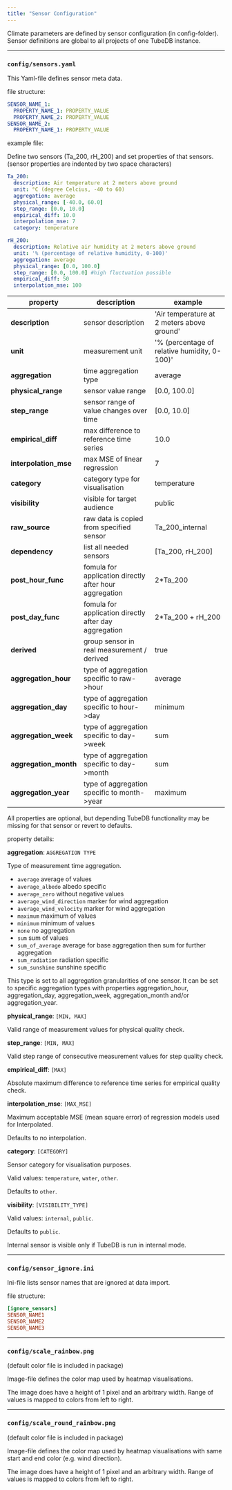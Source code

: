 ```yaml
---
title: "Sensor Configuration"
---
```


Climate parameters are defined by sensor configuration (in config-folder). Sensor definitions are global to all projects of one TubeDB instance.

---
### `config/sensors.yaml`

This Yaml-file defines sensor meta data.

file structure:

~~~ yaml
SENSOR_NAME_1:
  PROPERTY_NAME_1: PROPERTY_VALUE
  PROPERTY_NAME_2: PROPERTY_VALUE
SENSOR_NAME_2:
  PROPERTY_NAME_1: PROPERTY_VALUE
~~~

example file:

Define two sensors (Ta_200, rH_200) and set properties of that sensors. (sensor properties are indented by two space characters)

~~~ yaml
Ta_200:
  description: Air temperature at 2 meters above ground
  unit: °C (degree Celcius, -40 to 60)
  aggregation: average
  physical_range: [-40.0, 60.0]
  step_range: [0.0, 10.0]
  empirical_diff: 10.0
  interpolation_mse: 7
  category: temperature

rH_200:
  description: Relative air humidity at 2 meters above ground
  unit: '% (percentage of relative humidity, 0-100)'
  aggregation: average
  physical_range: [0.0, 100.0]
  step_range: [0.0, 100.0] #high fluctuation possible
  empirical_diff: 50
  interpolation_mse: 100 
~~~

| property | description | example
|-------|--------|---------|
| **description** | sensor description | 'Air temperature at 2 meters above ground' |
| **unit** | measurement unit | '% (percentage of relative humidity, 0-100)' |
| **aggregation** | time aggregation type | average |
| **physical_range** | sensor value range | [0.0, 100.0] |
| **step_range** | sensor range of value changes over time | [0.0, 10.0] |
| **empirical_diff** | max difference to reference time series | 10.0 |
| **interpolation_mse** | max MSE of linear regression | 7 |
| **category** | category type for visualisation | temperature |
| **visibility** | visible for target audience | public |
| **raw_source** | raw data is copied from specified sensor | Ta_200_internal |
| **dependency** | list all needed sensors | [Ta_200, rH_200] |
| **post_hour_func** | fomula for application directly after hour aggregation | 2*Ta_200 |
| **post_day_func** | fomula for application directly after day aggregation| 2*Ta_200 + rH_200 |
| **derived** | group sensor in real measurement / derived | true |
| **aggregation_hour** | type of aggregation specific to raw->hour | average |
| **aggregation_day** | type of aggregation specific to hour->day  | minimum |
| **aggregation_week** | type of aggregation specific to day->week  | sum |
| **aggregation_month** | type of aggregation specific to day->month  | sum |
| **aggregation_year** | type of aggregation specific to month->year  | maximum |


All properties are optional, but depending TubeDB functionality may be missing for that sensor or revert to defaults.

property details:

**aggregation**: `AGGREGATION TYPE`

Type of measurement time aggregation.

* `average` average of values
* `average_albedo` albedo specific	
* `average_zero` without negative values
* `average_wind_direction` marker for wind aggregation			
* `average_wind_velocity` marker for wind aggregation
* `maximum` maximum of values
* `minimum` minimum of values
* `none`	no aggregation						
* `sum` sum of values		
* `sum_of_average` average for base aggregation then sum for further aggregation			
* `sum_radiation` radiation specific
* `sum_sunshine`  sunshine specific

This type is set to all aggregation granularities of one sensor. It can be set to specific aggregation types with properties aggregation_hour, aggregation_day, aggregation_week, aggregation_month and/or aggregation_year.

**physical_range**: `[MIN, MAX]`

Valid range of measurement values for physical quality check.

**step_range**: `[MIN, MAX]`

Valid step range of consecutive measurement values for step quality check.

**empirical_diff**: `[MAX]`

Absolute maximum difference to reference time series for empirical quality check.

**interpolation_mse**: `[MAX_MSE]`

Maximum acceptable MSE (mean square error) of regression models used for Interpolated.

Defaults to no interpolation.

**category**: `[CATEGORY]`

Sensor category for visualisation purposes.

Valid values: `temperature`, `water`, `other`.

Defaults to `other`.

**visibility**: `[VISIBILITY_TYPE]`

Valid values: `internal`, `public`.

Defaults to `public`.

Internal sensor is visible only if TubeDB is run in internal mode.
 
---
### `config/sensor_ignore.ini`

Ini-file lists sensor names that are ignored at data import.

file structure:

~~~ ini
[ignore_sensors]
SENSOR_NAME1
SENSOR_NAME2
SENSOR_NAME3
~~~

---
### `config/scale_rainbow.png` 
(default color file is included in package)

Image-file defines the color map used by heatmap visualisations.

The image does have a height of 1 pixel and an arbitrary width. Range of values is mapped to colors from left to right.

---
### `config/scale_round_rainbow.png`
(default color file is included in package)

Image-file defines the color map used by heatmap visualisations with same start and end color (e.g. wind direction).

The image does have a height of 1 pixel and an arbitrary width. Range of values is mapped to colors from left to right.

